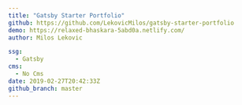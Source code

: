 ```yaml
---
title: "Gatsby Starter Portfolio"
github: https://github.com/LekovicMilos/gatsby-starter-portfolio
demo: https://relaxed-bhaskara-5abd0a.netlify.com/
author: Milos Lekovic

ssg:
  - Gatsby
cms:
  - No Cms
date: 2019-02-27T20:42:33Z
github_branch: master
---
```


